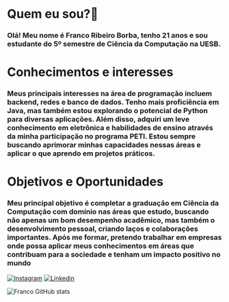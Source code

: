# Quem eu sou?🧑
### Olá! Meu nome é Franco Ribeiro Borba, tenho 21 anos e sou estudante do 5º semestre de Ciência da Computação na UESB.

# Conhecimentos e interesses
### Meus principais interesses na área de programação incluem backend, redes e banco de dados. Tenho mais proficiência em Java, mas também estou explorando o potencial de Python para diversas aplicações. Além disso, adquiri um leve conhecimento em eletrônica e habilidades de ensino através da minha participação no programa PETI. Estou sempre buscando aprimorar minhas capacidades nessas áreas e aplicar o que aprendo em projetos práticos.

# Objetivos e Oportunidades

### Meu principal objetivo é completar a graduação em Ciência da Computação com domínio nas áreas que estudo, buscando não apenas um bom desempenho acadêmico, mas também o desenvolvimento pessoal, criando laços e colaborações importantes. Após me formar, pretendo trabalhar em empresas onde possa aplicar meus conhecimentos em áreas que contribuam para a sociedade e tenham um impacto positivo no mundo

[![Instagram](https://img.shields.io/badge/Instagram-E4405F?style=for-the-badge&logo=instagram&logoColor=white)](https://instagram.com/franco.borba14)
[![Linkedin](https://img.shields.io/badge/LinkedIn-0077B5?style=for-the-badge&logo=linkedin&logoColor=white)](https://www.linkedin.com/in/franco-borba-37462825b/?originalSubdomain=br)

![Franco GitHub stats](https://github-readme-stats.vercel.app/api?username=FrancoBorba&show_icons=true&theme=radical)

